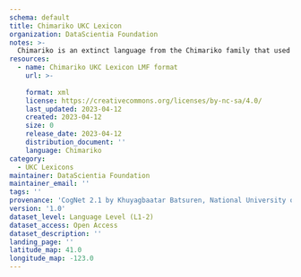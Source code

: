 ```yaml
---
schema: default
title: Chimariko UKC Lexicon
organization: DataScientia Foundation
notes: >-
  Chimariko is an extinct language from the Chimariko family that used to be spoken in North America. The UKC Lexicon of Chimariko is represented as a lexico-semantic network. It consists of words, word senses, synsets, as well as sense-level and synset-level relationships
resources:
  - name: Chimariko UKC Lexicon LMF format
    url: >-
      
    format: xml
    license: https://creativecommons.org/licenses/by-nc-sa/4.0/
    last_updated: 2023-04-12
    created: 2023-04-12
    size: 0
    release_date: 2023-04-12
    distribution_document: ''
    language: Chimariko
category:
  - UKC Lexicons
maintainer: DataScientia Foundation
maintainer_email: ''
tags: ''
provenance: 'CogNet 2.1 by Khuyagbaatar Batsuren, National University of Mongolia (http://cognet.ukc.disi.unitn.it); Native Languages of the Americas 2021.11. by Laura Redish and Orrin Lewis (http://www.native-languages.org); Princeton WordNet 2.1 by Princeton University (https://wordnet.princeton.edu)'
version: '1.0'
dataset_level: Language Level (L1-2)
dataset_access: Open Access
dataset_description: ''
landing_page: ''
latitude_map: 41.0
longitude_map: -123.0
---
```

